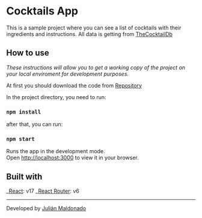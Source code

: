# Cocktails App

This is a sample project where you can see a list of cocktails with their ingredients and instructions.
All data is getting from [TheCocktailDb](https://www.thecocktaildb.com/api.php)

## How to use

_These instructions will allow you to get a working copy of the project on your local enviroment for development purposes._

At first you should download the code from [Repository](https://github.com/JuliMaldo/Cocktails)

In the project directory, you need to run:

### `npm install`

after that, you can run:

### `npm start`

Runs the app in the development mode.\
Open [http://localhost:3000](http://localhost:3000) to view it in your browser.

## Built with

_[React](https://es.reactjs.org/): v17
_[React Router](https://reactrouter.com/docs/en/v6/getting-started/overview): v6

---

Developed by [Julián Maldonado](https://github.com/JuliMaldo)
